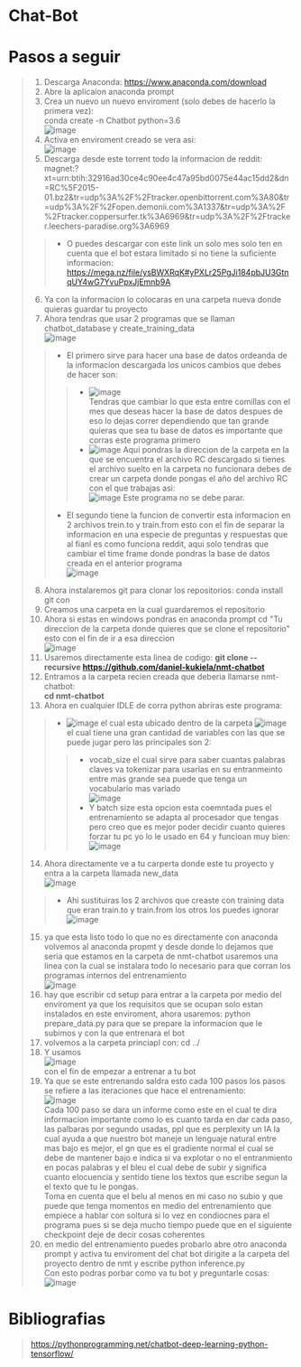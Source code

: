 # Chat-Bot
# Pasos a seguir<br />
> 1. Descarga Anaconda: https://www.anaconda.com/download<br />
> 2. Abre la aplicaion anaconda prompt<br />
> 3. Crea un nuevo un nuevo enviroment (solo debes de hacerlo la primera vez): <br /> conda create -n Chatbot python=3.6 <br />![image](https://github.com/salvador0401/Chat-Bot/assets/77693692/72c8ff7f-9900-4cd0-93ca-c02464fa95da)
> 4. Activa en enviroment creado se vera asi: <br />![image](https://github.com/salvador0401/Chat-Bot/assets/77693692/3525f2bf-63b6-4384-a05c-ebf75c4a2776)
> 5. Descarga desde este torrent todo la informacion de reddit:<br /> magnet:?xt=urn:btih:32916ad30ce4c90ee4c47a95bd0075e44ac15dd2&dn=RC%5F2015-01.bz2&tr=udp%3A%2F%2Ftracker.openbittorrent.com%3A80&tr=udp%3A%2F%2Fopen.demonii.com%3A1337&tr=udp%3A%2F%2Ftracker.coppersurfer.tk%3A6969&tr=udp%3A%2F%2Ftracker.leechers-paradise.org%3A6969<br />
>> - O puedes descargar con este link un solo mes solo ten en cuenta que el bot estara limitado si no tiene la suficiente informacion: https://mega.nz/file/ysBWXRqK#yPXLr25PgJi184pbJU3GtnqUY4wG7YvuPpxJjEmnb9A<br />
> 6. Ya con la informacion lo colocaras en una carpeta nueva donde quieras guardar tu proyecto<br />
> 7. Ahora tendras que usar 2 programas que se llaman chatbot_database y create_training_data<br />![image](https://github.com/salvador0401/Chat-Bot/assets/77693692/b820b966-e6ab-4a42-80a3-73114996b073)
>> - El primero sirve para hacer una base de datos ordeanda de la informacion descargada los unicos cambios que debes de hacer son:<br />
>>> - ![image](https://github.com/salvador0401/Chat-Bot/assets/77693692/40775ed7-1c77-487f-b2c0-1d265d7bb992) <br />Tendras que cambiar lo que esta entre comillas con el mes que deseas hacer la base de datos despues de eso lo dejas correr dependiendo que tan grande quieras que sea tu base de datos es importante que corras este programa primero<br />
>>> - ![image](https://github.com/salvador0401/Chat-Bot/assets/77693692/c143be86-1bce-4e2c-8feb-8026474582ab) Aqui pondras la direccion de la carpeta en la que se encuentra el archivo RC descargado si tienes el archivo suelto en la carpeta no funcionara debes de crear un carpeta donde pongas el año del archivo RC con el que trabajas asi:<br /> ![image](https://github.com/salvador0401/Chat-Bot/assets/77693692/3863d8d9-7b89-48bc-b4e8-e048e1708168)
>>>  Este programa no se debe parar.
>> - El segundo tiene la funcion de convertir esta informacion en 2 archivos trein.to y train.from esto con el fin de separar la informacion en una especie de preguntas y respuestas que al fianl es como funciona reddit, aqui solo tendras que cambiar el time frame donde pondras la base de datos creada en el anterior programa<br />![image](https://github.com/salvador0401/Chat-Bot/assets/77693692/9369815b-f7aa-4d27-b2ac-6bd0395f6546)
> 8. Ahora instalaremos git para clonar los repositorios: conda install git con<br />
> 9. Creamos una carpeta en la cual guardaremos el repositorio<br />
> 10. Ahora si estas en windows pondras en anaconda prompt cd "Tu direccion de la carpeta donde quieres que se clone el repositorio" esto con el fin de ir a esa direccion <br />![image](https://github.com/salvador0401/Chat-Bot/assets/77693692/04905d93-6c79-46d1-a483-47f745ef131a)
> 11. Usaremos directamente esta linea de codigo: __git clone --recursive https://github.com/daniel-kukiela/nmt-chatbot__
> 12. Entramos a la carpeta recien creada que deberia llamarse nmt-chatbot:<br /> **cd nmt-chatbot**
> 13. Ahora en cualquier IDLE de corra python abriras este programa:<br />
>> - ![image](https://github.com/salvador0401/Chat-Bot/assets/77693692/86ecfc39-18f5-4da5-a267-fe351c80e68e) el cual esta ubicado dentro de la carpeta ![image](https://github.com/salvador0401/Chat-Bot/assets/77693692/b4b27e4b-1cc1-4899-aaca-6a6bef82ffa5) el cual tiene una gran cantidad de variables con las que se puede jugar pero las principales son 2:<br />
>>> - vocab_size el cual sirve para saber cuantas palabras claves va tokenizar para usarlas en su entranmeinto entre mas grande sea puede que tenga un vocabulario mas variado <br />![image](https://github.com/salvador0401/Chat-Bot/assets/77693692/5e643490-561e-4032-bb79-4eab7b5cd9ee)
>>> - Y batch size esta opcion esta coemntada pues el entrenamiento se adapta al procesador que tengas pero creo que es mejor poder decidir cuanto quieres forzar tu pc yo lo le usado en 64 y funcioan muy bien:<br />![image](https://github.com/salvador0401/Chat-Bot/assets/77693692/2f2aef08-626e-4ed0-bab6-559e42983d88)
> 14. Ahora directamente ve a tu carperta donde este tu proyecto y entra a la carpeta llamada new_data<br />![image](https://github.com/salvador0401/Chat-Bot/assets/77693692/63a5d558-c03e-4172-b7a0-ad4c7218e7fc)
>> - Ahi sustituiras los 2 archivos que creaste con training data que eran train.to y train.from los otros los puedes ignorar<br />![image](https://github.com/salvador0401/Chat-Bot/assets/77693692/85fac373-6455-4bba-8ed7-805134d1d764)
> 15. ya que esta listo todo lo que no es directamente con anaconda volvemos al anaconda propmt y desde donde lo dejamos que seria que estamos en la carpeta de nmt-chatbot usaremos una linea con la cual se instalara todo lo necesario para que corran los programas internos del entrenamiento<br />  ![image](https://github.com/salvador0401/Chat-Bot/assets/77693692/0e9bddfa-b9af-4ae1-a95d-fa0da1c2008f)
> 16. hay que escribir cd setup para entrar a la carpeta por medio del enviroment ya que los requisitos que se ocupan solo estan instalados en este enviroment, ahora usaremos: python prepare_data.py para que se prepare la informacion que le subimos y con la que entrenara el bot
> 17. volvemos a la carpeta princiapl con: cd ../
> 18. Y usamos <br />![image](https://github.com/salvador0401/Chat-Bot/assets/77693692/a01ac1a2-0dcf-42ee-88f7-d9abd9e82b62) <br /> con el fin de empezar a entrenar a tu bot
> 19. Ya que se este entrenando saldra esto cada 100 pasos los pasos se refiere a las iteraciones que hace el entrenamiento:<br />![image](https://github.com/salvador0401/Chat-Bot/assets/77693692/cf8c93ec-a03d-4213-8bda-971995b3db9d)<br />Cada 100 paso se dara un informe como este en el cual te dira informacion importante como lo es cuanto tarda en dar cada paso, las palbaras por segundo usadas, ppl que es perplexity un IA la cual ayuda a que nuestro bot maneje un lenguaje natural entre mas bajo es mejor, el gn que es el gradiente normal el cual se debe de mantener bajo e indica si va explotar o no el entranmiento en pocas palabras y el bleu el cual debe de subir y significa cuanto elocuencia y sentido tiene los textos que escribe segun la el texto que tu le pongas.<br />Toma en cuenta que el belu al menos en mi caso no subio y que puede que tenga momentos en medio del entrenamiento que empiece a hablar con soltura si lo vez en condiocnes para el programa pues si se deja mucho tiempo puede que en el siguiente checkpoint deje de decir cosas coherentes
> 20. en medio del entrenamiento puedes probarlo abre otro anaconda prompt y activa tu enviroment del chat bot dirigite a la carpeta del proyecto dentro de nmt y escribe python inference.py <br /> Con esto podras porbar como va tu bot y preguntarle cosas:<br />![image](https://github.com/salvador0401/Chat-Bot/assets/77693692/9c5eb422-1b5e-434c-9e55-144544bb5837)
# Bibliografias<br />
> https://pythonprogramming.net/chatbot-deep-learning-python-tensorflow/





